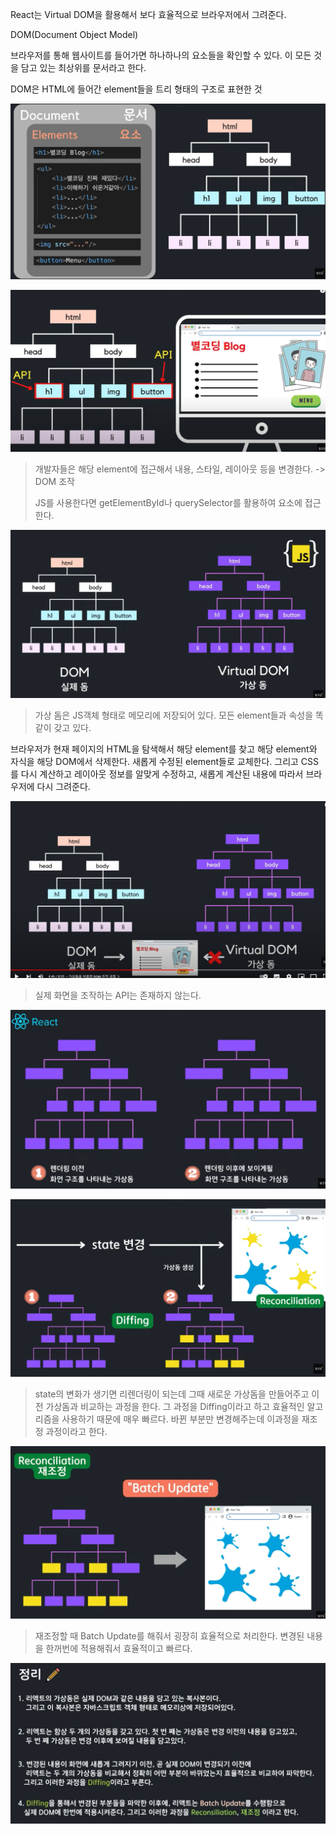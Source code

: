 React는 Virtual DOM을 활용해서 보다 효율적으로 브라우저에서 그려준다.

DOM(Document Object Model)

브라우저를 통해 웹사이트를 들어가면 하나하나의 요소들을 확인할 수 있다. 이 모든 것을 담고 있는 최상위를 문서라고 한다.

DOM은 HTML에 들어간 element들을 트리 형태의 구조로 표현한 것

![image-20230319205541826](assets/image-20230319205541826.png)

![image-20230319205551857](assets/image-20230319205551857.png)

> 개발자들은 해당 element에 접근해서 내용, 스타일, 레이아웃 등을 변경한다. -> DOM 조작
>
> JS를 사용한다면 getElementById나 querySelector를 활용하여 요소에 접근한다.

![image-20230319205720869](assets/image-20230319205720869.png)

> 가상 돔은 JS객체 형태로 메모리에 저장되어 있다. 모든 element들과 속성을 똑같이 갖고 있다. 



브라우저가 현재 페이지의 HTML을 탐색해서 해당 element를 찾고 해당 element와 자식을 해당 DOM에서 삭제한다. 새롭게 수정된 element들로 교체한다. 그리고 CSS를 다시 계산하고 레이아웃 정보를 알맞게 수정하고, 새롭게 계산된 내용에 따라서 브라우저에 다시 그려준다. 

![image-20230319210201395](assets/image-20230319210201395.png)

> 실제 화면을 조작하는 API는 존재하지 않는다. 

![image-20230319210247556](assets/image-20230319210247556.png)

![image-20230319210514480](assets/image-20230319210514480.png)

> state의 변화가 생기면 리렌더링이 되는데 그때 새로운 가상돔을 만들어주고 이전 가상돔과 비교하는 과정을 한다. 그 과정을 Diffing이라고 하고 효율적인 알고리즘을 사용하기 때문에 매우 빠르다. 바뀐 부분만 변경해주는데 이과정을 재조정 과정이라고 한다.

![image-20230319210542049](assets/image-20230319210542049.png)

> 재조정할 때 Batch Update를 해줘서 굉장히 효율적으로 처리한다. 변경된 내용을 한꺼번에 적용해줘서 효율적이고 빠르다. 

![image-20230319210735283](assets/image-20230319210735283.png)